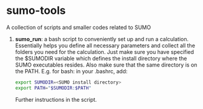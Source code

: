 # sumo-tools
A collection of scripts and smaller codes related to SUMO

1. **sumo_run**: a bash script to conveniently set up and run a calculation.
    Essentially helps you define all necessary parameters and collect all the folders
    you need for the calculation.
    Just make sure you have specified the $SUMODIR variable which defines the 
    install directory where the SUMO executables resides. Also make sure that 
    the same directory is on the PATH. E.g. for bash: in your .bashrc, add:
    ```bash
    export SUMODIR=<SUMO install directory>
    export PATH="$SUMODIR:$PATH"
    ```
    Further instructions in the script.
